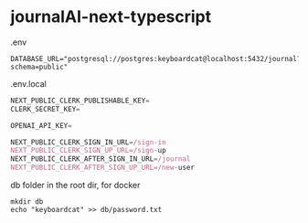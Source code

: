 # journalAI-next-typescript

.env

```
DATABASE_URL="postgresql://postgres:keyboardcat@localhost:5432/journal?schema=public"
```

.env.local

```javascript
NEXT_PUBLIC_CLERK_PUBLISHABLE_KEY=
CLERK_SECRET_KEY=

OPENAI_API_KEY=

NEXT_PUBLIC_CLERK_SIGN_IN_URL=/sign-in
NEXT_PUBLIC_CLERK_SIGN_UP_URL=/sign-up
NEXT_PUBLIC_CLERK_AFTER_SIGN_IN_URL=/journal
NEXT_PUBLIC_CLERK_AFTER_SIGN_UP_URL=/new-user

```

db folder in the root dir, for docker

```
mkdir db
echo "keyboardcat" >> db/password.txt
```
